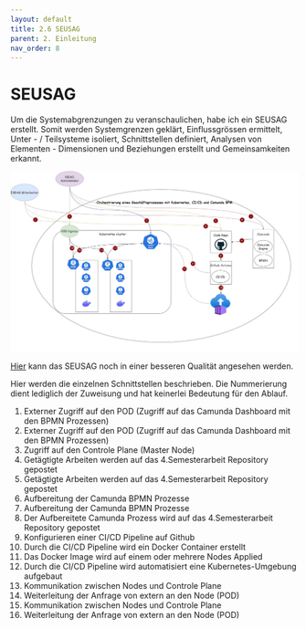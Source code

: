 ```yaml
---
layout: default
title: 2.6 SEUSAG
parent: 2. Einleitung
nav_order: 8
---
```


# SEUSAG

Um die Systemabgrenzungen zu veranschaulichen, habe ich ein SEUSAG erstellt. Somit werden Systemgrenzen geklärt, Einflussgrössen ermittelt, Unter - / Teilsysteme isoliert, Schnittstellen definiert, Analysen von Elementen - Dimensionen und Beziehungen erstellt und Gemeinsamkeiten erkannt.

![SEUSAG](../ressources/bilder/4_Semester_SEUSAG_Nummeriertv2.jpg)

[Hier](https://1drv.ms/i/c/77fe47fd6cd90d40/Ee-fHt-sSHNGgnZ7JjpeoX8BcOM6dRM1q4U2HSibWNqGqw?e=VP0ggf) kann das SEUSAG noch in einer besseren Qualität angesehen werden.

Hier werden die einzelnen Schnittstellen beschrieben. Die Nummerierung dient lediglich der Zuweisung und hat keinerlei Bedeutung für den Ablauf.

1. Externer Zugriff auf den POD (Zugriff auf das Camunda Dashboard mit den BPMN Prozessen)
2. Externer Zugriff auf den POD (Zugriff auf das Camunda Dashboard mit den BPMN Prozessen)
3. Zugriff auf den Controle Plane (Master Node)
4. Getägtigte Arbeiten werden auf das 4.Semesterarbeit Repository gepostet
5. Getägtigte Arbeiten werden auf das 4.Semesterarbeit Repository gepostet
6. Aufbereitung der Camunda BPMN Prozesse
7. Aufbereitung der Camunda BPMN Prozesse
8. Der Aufbereitete Camunda Prozess wird auf das 4.Semesterarbeit Repository gepostet
9. Konfigurieren einer CI/CD Pipeline auf Github
10. Durch die CI/CD Pipeline wird ein Docker Container erstellt
11. Das Docker Image wird auf einem oder mehrere Nodes Applied
12. Durch die CI/CD Pipeline wird automatisiert eine Kubernetes-Umgebung aufgebaut
13. Kommunikation zwischen Nodes und Controle Plane
14. Weiterleitung der Anfrage von extern an den Node (POD)
15. Kommunikation zwischen Nodes und Controle Plane
16. Weiterleitung der Anfrage von extern an den Node (POD)